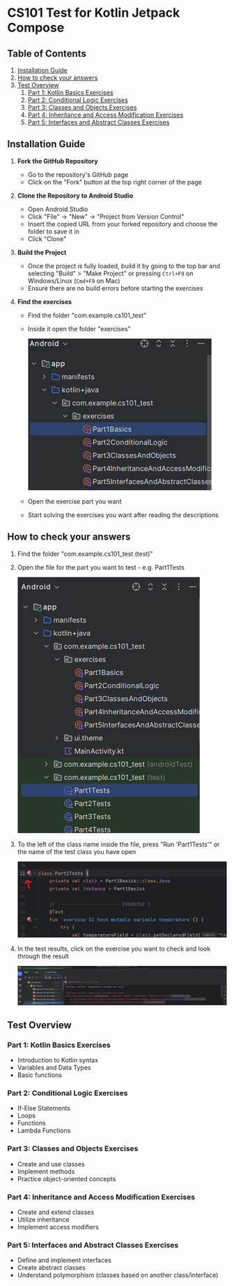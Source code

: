 # CS101 Test for Kotlin Jetpack Compose

## Table of Contents
1. [Installation Guide](#installation-guide)
2. [How to check your answers](#how-to-check-your-answers)
3. [Test Overview](#test-overview)
   1. [Part 1: Kotlin Basics Exercises](#part-1-kotlin-basics-exercises)
   2. [Part 2: Conditional Logic Exercises](#part-2-conditional-logic-exercises)
   3. [Part 3: Classes and Objects Exercises](#part-3-classes-and-objects-exercises)
   4. [Part 4: Inheritance and Access Modification Exercises](#part-4-inheritance-and-access-modification-exercises)
   5. [Part 5: Interfaces and Abstract Classes Exercises](#part-5-interfaces-and-abstract-classes-exercises)

## Installation Guide

1. **Fork the GitHub Repository**
   - Go to the repository's GitHub page
   - Click on the "Fork" button at the top right corner of the page

2. **Clone the Repository to Android Studio**
   - Open Android Studio
   - Click "File" -> "New" -> "Project from Version Control"
   - Insert the copied URL from your forked repository and choose the folder to save it in
   - Click "Clone"

4. **Build the Project**
   - Once the project is fully loaded, build it by going to the top bar and selecting "Build" > "Make Project" or pressing `Ctrl+F9` on Windows/Linux (`Cmd+F9` on Mac)
   - Ensure there are no build errors before starting the exercises

5. **Find the exercises**
   - Find the folder "com.example.cs101_test"
   - Inside it open the folder "exercises"
     
     ![Screenshot showing how to find exercises](images/find-exercises.png)
     
   - Open the exercise part you want
   - Start solving the exercises you want after reading the descriptions

## How to check your answers
1. Find the folder "com.example.cs101_test (test)"
2. Open the file for the part you want to test - e.g. Part1Tests
   
   ![Screenshot showing how to find tests](images/find-tests.png)

4. To the left of the class name inside the file, press "Run 'Part1Tests'" or the name of the test class you have open
   
   ![Screenshot showing how to run tests](images/run-tests.png)

6. In the test results, click on the exercise you want to check and look through the result
   
   ![Screenshot showing example of test result](images/test-result-example.png)

## Test Overview

### Part 1: Kotlin Basics Exercises
- Introduction to Kotlin syntax
- Variables and Data Types
- Basic functions

### Part 2: Conditional Logic Exercises
- If-Else Statements
- Loops
- Functions
- Lambda Functions

### Part 3: Classes and Objects Exercises
- Create and use classes
- Implement methods
- Practice object-oriented concepts

### Part 4: Inheritance and Access Modification Exercises
- Create and extend classes
- Utilize inheritance
- Implement access modifiers

### Part 5: Interfaces and Abstract Classes Exercises
- Define and implement interfaces
- Create abstract classes
- Understand polymorphism (classes based on another class/interface)

